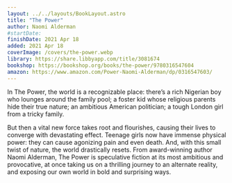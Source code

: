 ```yaml
---
layout: ../../layouts/BookLayout.astro
title: "The Power"
author: Naomi Alderman
#startDate:
finishDate: 2021 Apr 18
added: 2021 Apr 18
coverImage: /covers/the-power.webp
library: https://share.libbyapp.com/title/3081674
bookshop: https://bookshop.org/books/the-power/9780316547604
amazon: https://www.amazon.com/Power-Naomi-Alderman/dp/0316547603/
---
```


In The Power, the world is a recognizable place: there’s a rich Nigerian boy who lounges around the family pool; a foster kid whose religious parents hide their true nature; an ambitious American politician; a tough London girl from a tricky family.

But then a vital new force takes root and flourishes, causing their lives to converge with devastating effect. Teenage girls now have immense physical power: they can cause agonizing pain and even death. And, with this small twist of nature, the world drastically resets. From award-winning author Naomi Alderman, The Power is speculative fiction at its most ambitious and provocative, at once taking us on a thrilling journey to an alternate reality, and exposing our own world in bold and surprising ways.  
